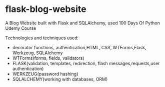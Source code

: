 # flask-blog-website
A Blog Website built with Flask and SQLAlchemy, used 100 Days Of Python Udemy Course

Technologies and techniques used:
* decorator functions, authentication,HTML, CSS, WTForms,Flask, Werkzeug, SQLAlchemy
* WTForms(forms, fields, validators)
* FLASK(validation, templates, redirection, flash messages,requests,user authentication)
* WERKZEUG(password hashing)
* SQLALCHEMY(working with databases, ORM)
